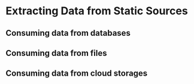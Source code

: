 # Extracting Data from Static Sources

## Consuming data from databases

## Consuming data from files

## Consuming data from cloud storages